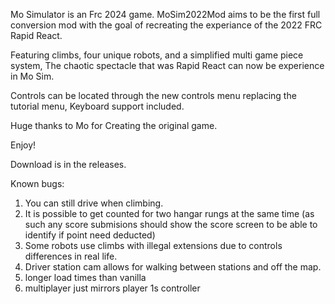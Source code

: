 Mo Simulator is an Frc 2024 game. MoSim2022Mod aims to be the first full conversion mod with the goal of recreating the experiance of the 2022 FRC Rapid React.

Featuring climbs, four unique robots, and a simplified multi game piece system, The chaotic spectacle that was Rapid React can now be experience in Mo Sim.

Controls can be located through the new controls menu replacing the tutorial menu, Keyboard support included.

Huge thanks to Mo for Creating the original game.

Enjoy!

Download is in the releases.

Known bugs:
  1. You can still drive when climbing.
  2. It is possible to get counted for two hangar rungs at the same time (as such any score submisions should show the score screen to be able to identify if point need deducted)
  3. Some robots use climbs with illegal extensions due to controls differences in real life.
  4. Driver station cam allows for walking between stations and off the map.
  5. longer load times than vanilla
  6. multiplayer just mirrors player 1s controller
